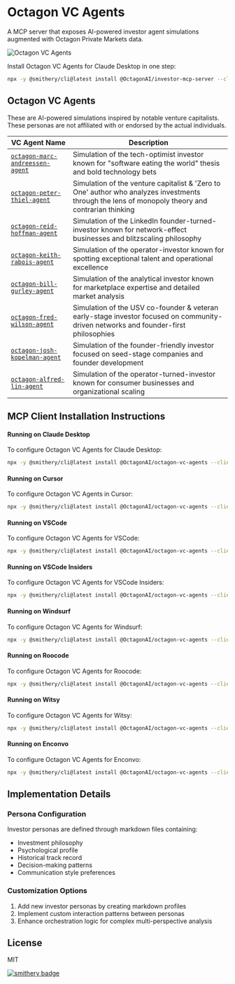 # Octagon VC Agents

A MCP server that exposes AI-powered investor agent simulations augmented with Octagon Private Markets data.

![Octagon VC Agents](https://docs.octagonagents.com/octagon-vc-agents.png)

Install Octagon VC Agents for Claude Desktop in one step:
```bash
npx -y @smithery/cli@latest install @OctagonAI/investor-mcp-server --client claude
```

## Octagon VC Agents

These are AI-powered simulations inspired by notable venture capitalists. These personas are not affiliated with or endorsed by the actual individuals.

| VC Agent Name | Description |
|------------|-------------|
| [`octagon-marc-andreessen-agent`](src/agents_mcp_server/investors/marc_andreessen.md) | Simulation of the tech-optimist investor known for "software eating the world" thesis and bold technology bets |
| [`octagon-peter-thiel-agent`](src/agents_mcp_server/investors/peter_thiel.md) | Simulation of the venture capitalist & 'Zero to One' author who analyzes investments through the lens of monopoly theory and contrarian thinking |
| [`octagon-reid-hoffman-agent`](src/agents_mcp_server/investors/reid_hoffman.md) | Simulation of the LinkedIn founder-turned-investor known for network-effect businesses and blitzscaling philosophy |
| [`octagon-keith-rabois-agent`](src/agents_mcp_server/investors/keith_rabois.md) | Simulation of the operator-investor known for spotting exceptional talent and operational excellence |
| [`octagon-bill-gurley-agent`](src/agents_mcp_server/investors/bill_gurley.md) | Simulation of the analytical investor known for marketplace expertise and detailed market analysis |
| [`octagon-fred-wilson-agent`](src/agents_mcp_server/investors/fred_wilson.md) | Simulation of the USV co-founder & veteran early-stage investor focused on community-driven networks and founder-first philosophies |
| [`octagon-josh-kopelman-agent`](src/agents_mcp_server/investors/josh_kopelman.md) | Simulation of the founder-friendly investor focused on seed-stage companies and founder development |
| [`octagon-alfred-lin-agent`](src/agents_mcp_server/investors/alfred_lin.md) | Simulation of the operator-turned-investor known for consumer businesses and organizational scaling |

## MCP Client Installation Instructions

#### Running on Claude Desktop
To configure Octagon VC Agents for Claude Desktop:

```bash
npx -y @smithery/cli@latest install @OctagonAI/octagon-vc-agents --client claude
```

#### Running on Cursor
To configure Octagon VC Agents in Cursor:

```bash
npx -y @smithery/cli@latest install @OctagonAI/octagon-vc-agents --client cursor
```

#### Running on VSCode
To configure Octagon VC Agents for VSCode:

```bash
npx -y @smithery/cli@latest install @OctagonAI/octagon-vc-agents --client vscode
```

#### Running on VSCode Insiders
To configure Octagon VC Agents for VSCode Insiders:

```bash
npx -y @smithery/cli@latest install @OctagonAI/octagon-vc-agents --client vscode-insiders
```

#### Running on Windsurf
To configure Octagon VC Agents for Windsurf:

```bash
npx -y @smithery/cli@latest install @OctagonAI/octagon-vc-agents --client windsurf
```

#### Running on Roocode
To configure Octagon VC Agents for Roocode:

```bash
npx -y @smithery/cli@latest install @OctagonAI/octagon-vc-agents --client roocode
```

#### Running on Witsy
To configure Octagon VC Agents for Witsy:

```bash
npx -y @smithery/cli@latest install @OctagonAI/octagon-vc-agents --client witsy
```

#### Running on Enconvo
To configure Octagon VC Agents for Enconvo:

```bash
npx -y @smithery/cli@latest install @OctagonAI/octagon-vc-agents --client enconvo
```

## Implementation Details

### Persona Configuration

Investor personas are defined through markdown files containing:
- Investment philosophy
- Psychological profile
- Historical track record
- Decision-making patterns
- Communication style preferences

### Customization Options

1. Add new investor personas by creating markdown profiles
2. Implement custom interaction patterns between personas
3. Enhance orchestration logic for complex multi-perspective analysis

## License
MIT

[![smithery badge](https://smithery.ai/badge/@octagonai/investor-mcp-server)](https://smithery.ai/server/@octagonai/investor-mcp-server)
